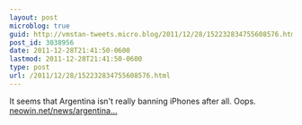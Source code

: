 ```yaml
---
layout: post
microblog: true
guid: http://vmstan-tweets.micro.blog/2011/12/28/152232834755608576.html
post_id: 3038956
date: 2011-12-28T21:41:50-0600
lastmod: 2011-12-28T21:41:50-0600
type: post
url: /2011/12/28/152232834755608576.html
---
```

It seems that Argentina isn't really banning iPhones after all. Oops. <a href="http://www.neowin.net/news/argentina-halts-the-sale-of-iphones-and-blackberries">neowin.net/news/argentina…</a>
